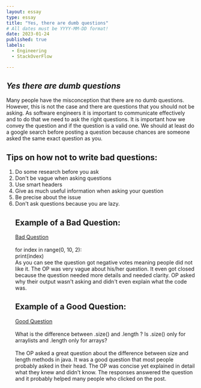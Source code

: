 ```yaml
---
layout: essay
type: essay
title: "Yes, there are dumb questions"
# All dates must be YYYY-MM-DD format!
date: 2023-01-24
published: true
labels:
  - Engineering
  - StackOverFlow

---
```



## *Yes there are dumb questions*


Many people have the misconception that there are no dumb questions. However, this is not the case and there are questions that you should not be asking. As software engineers it is important to communicate effectively and to do that we need to ask the right questions. It is important how we convey the question and if the question is a valid one. We should at least do a google search before posting a question because chances are someone asked the same exact question as you. 


<h2> Tips on how not to write bad questions: </h2>
<ol>
<li> Do some research before you ask </li>
<li> Don't be vague when asking questions </li>
<li> Use smart headers </li>
<li> Give as much useful information when asking your question </li>
<li> Be precise about the issue </li>
<li> Don't ask questions because you are lazy. </li>
 <h2> Example of a Bad Question: </h2>
<a href = "https://stackoverflow.com/questions/72165219/why-is-this-my-output-using-index-what-is-index"> Bad Question </a>

<br>
<br>
for index in range(0, 10, 2):
<br>
 print(index)
<br>
As you can see the question got negative votes meaning people did not like it. The OP was very vague about his/her question. It even got closed because the question needed more details and needed clarity. OP asked why their output wasn't asking and didn't even explain what the code was.

<h2> Example of a Good Question: </h2>
<a href = "https://stackoverflow.com/questions/20192843/difference-between-size-and-length-methods#:~:text=The%20reason%20is%20by%20performance,time%20than%20executing%20%3D%3D%20operator."> Good Question </a>
<br>
<br>
What is the difference between .size() and .length ? Is .size() only for arraylists and .length only for arrays?
  <br>
  <br>
The OP asked a great question about the difference between size and length methods in java. It was a good question that most people probably asked in their head. The OP was concise yet explained in detail what they knew and didn't know. The responses answered the question and it probably helped many people who clicked on the post.
